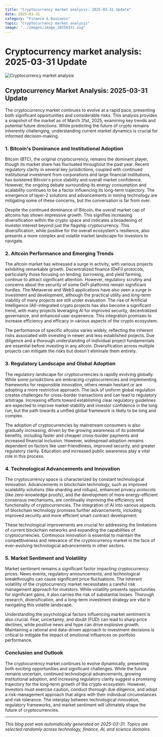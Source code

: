 ```yaml
---
title: "Cryptocurrency market analysis: 2025-03-31 Update"
date: 2025-03-31
category: "Finance & Business"
topic: "Cryptocurrency market analysis"
image: "../images/image_20250331.svg"
---
```


# Cryptocurrency market analysis: 2025-03-31 Update

![Cryptocurrency market analysis](../images/image_20250331.svg)

## Cryptocurrency Market Analysis: 2025-03-31 Update

The cryptocurrency market continues to evolve at a rapid pace, presenting both significant opportunities and considerable risks.  This analysis provides a snapshot of the market as of March 31st, 2025, examining key trends and potential future directions.  While predicting the future of crypto remains inherently challenging, understanding current market dynamics is crucial for informed decision-making.


### 1. Bitcoin's Dominance and Institutional Adoption

Bitcoin (BTC), the original cryptocurrency, remains the dominant player, though its market share has fluctuated throughout the past year.  Recent regulatory clarity in several key jurisdictions, coupled with continued institutional investment from corporations and large financial institutions, has bolstered Bitcoin's price stability and overall market confidence.  However, the ongoing debate surrounding its energy consumption and scalability continues to be a factor influencing its long-term trajectory.  The emergence of layer-2 solutions and advancements in mining technology are mitigating some of these concerns, but the conversation is far from over.

Despite the continued dominance of Bitcoin, the overall market cap of altcoins has shown impressive growth.  This signifies increasing diversification within the crypto space and indicates a broadening of investor interest beyond just the flagship cryptocurrency. This diversification, while positive for the overall ecosystem's resilience, also presents a more complex and volatile market landscape for investors to navigate.


### 2. Altcoin Performance and Emerging Trends

The altcoin market has witnessed a surge in activity, with various projects exhibiting remarkable growth.  Decentralized finance (DeFi) protocols, particularly those focusing on lending, borrowing, and yield farming, continue to attract significant attention.  However, regulatory scrutiny and concerns about the security of some DeFi platforms remain significant hurdles.  The Metaverse and Web3 applications have also seen a surge in investment and development, although the practical utility and long-term viability of many projects are still under evaluation.  The rise of Artificial Intelligence (AI)-integrated crypto projects has also become a significant trend, with many projects leveraging AI for improved security, decentralized governance, and enhanced user experience.  This integration promises to increase efficiency and efficacy in various aspects of the crypto ecosystem.

The performance of specific altcoins varies widely, reflecting the inherent risks associated with investing in newer and less established projects.  Due diligence and a thorough understanding of individual project fundamentals are essential before investing in any altcoin.  Diversification across multiple projects can mitigate the risks but doesn't eliminate them entirely.


### 3. Regulatory Landscape and Global Adoption

The regulatory landscape for cryptocurrencies is rapidly evolving globally.  While some jurisdictions are embracing cryptocurrencies and implementing frameworks for responsible innovation, others remain hesitant or are adopting a more restrictive approach.  The lack of uniform global regulation creates challenges for cross-border transactions and can lead to regulatory arbitrage.  Increasing efforts toward establishing clear regulatory guidelines are expected to improve market stability and investor confidence in the long run, but the path towards a unified global framework is likely to be long and complex.

The adoption of cryptocurrencies by mainstream consumers is also gradually increasing, driven by the growing awareness of its potential benefits, including faster and cheaper cross-border payments and increased financial inclusion.  However, widespread adoption remains dependent on factors like user-friendliness, improved security, and greater regulatory clarity.  Education and increased public awareness play a vital role in this process.


### 4. Technological Advancements and Innovation

The cryptocurrency space is characterized by constant technological innovation.  Advancements in blockchain technology, such as improved scalability solutions (like sharding and rollups), enhanced privacy protocols (like zero-knowledge proofs), and the development of more energy-efficient consensus mechanisms, are continually improving the efficiency and functionality of cryptocurrencies.  The integration of AI into various aspects of blockchain technology promises further advancements, including improved security and more efficient smart contract development.

These technological improvements are crucial for addressing the limitations of current blockchain networks and expanding the capabilities of cryptocurrencies.  Continuous innovation is essential to maintain the competitiveness and relevance of the cryptocurrency market in the face of ever-evolving technological advancements in other sectors.


### 5. Market Sentiment and Volatility

Market sentiment remains a significant factor impacting cryptocurrency prices.  News events, regulatory announcements, and technological breakthroughs can cause significant price fluctuations.  The inherent volatility of the cryptocurrency market necessitates a careful risk management approach for investors.  While volatility presents opportunities for significant gains, it also carries the risk of substantial losses.  Thorough research, diversification, and a long-term investment strategy are vital in navigating this volatile landscape.

Understanding the psychological factors influencing market sentiment is also crucial.  Fear, uncertainty, and doubt (FUD) can lead to sharp price declines, while positive news and hype can drive explosive growth.  Maintaining a rational and data-driven approach to investment decisions is critical to mitigate the impact of emotional influences on portfolio performance.


### Conclusion and Outlook

The cryptocurrency market continues to evolve dynamically, presenting both exciting opportunities and significant challenges.  While the future remains uncertain, continued technological advancements, growing institutional adoption, and increasing regulatory clarity suggest a promising trajectory for the long-term growth of the crypto ecosystem.  However, investors must exercise caution, conduct thorough due diligence, and adopt a risk-management approach that aligns with their individual circumstances and risk tolerance.  The interplay between technological innovation, regulatory frameworks, and market sentiment will ultimately shape the future of cryptocurrencies.


---
*This blog post was automatically generated on 2025-03-31. Topics are selected randomly across technology, finance, AI, and science domains.*
